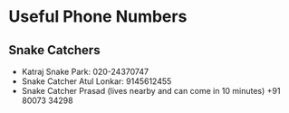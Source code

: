 # Useful Phone Numbers

## Snake Catchers

- Katraj Snake Park: 020-24370747 
- Snake Catcher Atul Lonkar: 9145612455
- Snake Catcher Prasad (lives nearby and can come in 10 minutes)  +91 80073 34298

